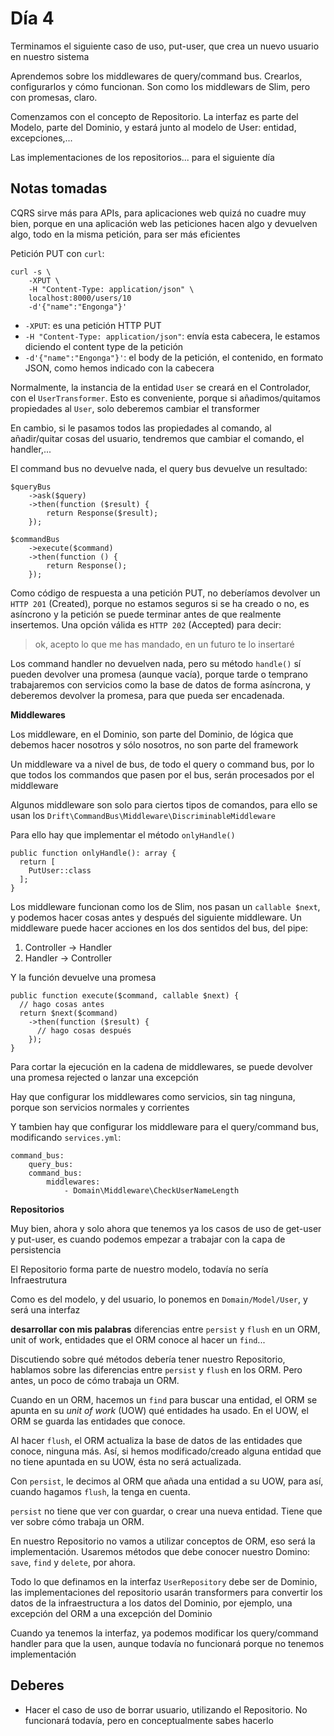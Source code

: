 # Día 4

Terminamos el siguiente caso de uso, put-user, que crea un nuevo usuario en
nuestro sistema

Aprendemos sobre los middlewares de query/command bus. Crearlos, configurarlos
y cómo funcionan. Son como los middlewars de Slim, pero con promesas, claro.

Comenzamos con el concepto de Repositorio. La interfaz es parte del Modelo, parte
del Dominio, y estará junto al modelo de User: entidad, excepciones,...

Las implementaciones de los repositorios... para el siguiente día

## Notas tomadas

CQRS sirve más para APIs, para aplicaciones web quizá no cuadre muy bien, porque
en una aplicación web las peticiones hacen algo y devuelven algo, todo en la
misma petición, para ser más eficientes

Petición PUT con `curl`:

```
curl -s \
    -XPUT \
    -H "Content-Type: application/json" \
    localhost:8000/users/10 
    -d'{"name":"Engonga"}'
```

- `-XPUT`: es una petición HTTP PUT
- `-H "Content-Type: application/json"`: envía esta cabecera, le estamos diciendo
el content type de la petición
- `-d'{"name":"Engonga"}'`: el body de la petición, el contenido, en formato
JSON, como hemos indicado con la cabecera

Normalmente, la instancia de la entidad `User` se creará en el Controlador,
con el `UserTransformer`. Esto es conveniente, porque si añadimos/quitamos 
propiedades al `User`, solo deberemos cambiar el transformer

En cambio, si le pasamos todos las propiedades al comando, al añadir/quitar cosas
del usuario, tendremos que cambiar el comando, el handler,...

El command bus no devuelve nada, el query bus devuelve un resultado:

```
$queryBus
    ->ask($query)
    ->then(function ($result) {
        return Response($result);
    });

$commandBus
    ->execute($command)
    ->then(function () {
        return Response();
    });
```

Como código de respuesta a una petición PUT, no deberíamos devolver un 
`HTTP 201` (Created), porque no estamos seguros si se ha creado o no, es asíncrono
y la petición se puede terminar antes de que realmente insertemos. Una opción
válida es `HTTP 202` (Accepted) para decir:
 
> ok, acepto lo que me has mandado, en un futuro te lo insertaré

Los command handler no devuelven nada, pero su método `handle()` sí pueden devolver
una promesa (aunque vacía), porque tarde o temprano trabajaremos con servicios
como la base de datos de forma asíncrona, y deberemos devolver la promesa, para que
pueda ser encadenada.

**Middlewares**

Los middleware, en el Dominio, son parte del Dominio, de lógica que debemos
hacer nosotros y sólo nosotros, no son parte del framework

Un middleware va a nivel de bus, de todo el query o command bus, por lo que
todos los commandos que pasen por el bus, serán procesados por el middleware

Algunos middleware son solo para ciertos tipos de comandos, para ello se usan los
`Drift\CommandBus\Middleware\DiscriminableMiddleware`

Para ello hay que implementar el método `onlyHandle()`

```
public function onlyHandle(): array {
  return [
    PutUser::class
  ];
}
```

Los middleware funcionan como los de Slim, nos pasan un `callable $next`, y
podemos hacer cosas antes y después del siguiente middleware. Un middleware
puede hacer acciones en los dos sentidos del bus, del pipe: 

1. Controller -> Handler
2. Handler -> Controller

Y la función devuelve una promesa

```
public function execute($command, callable $next) {
  // hago cosas antes
  return $next($command)
    ->then(function ($result) {
      // hago cosas después
    });
}
```

Para cortar la ejecución en la cadena de middlewares, se puede devolver una promesa
rejected o lanzar una excepción

Hay que configurar los middlewares como servicios, sin tag ninguna, porque son
servicios normales y corrientes

Y tambien hay que configurar los middleware para el query/command bus,
modificando `services.yml`:

```
command_bus:
    query_bus:
    command_bus:
        middlewares:
            - Domain\Middleware\CheckUserNameLength
```

**Repositorios**

Muy bien, ahora y solo ahora que tenemos ya los casos de uso de get-user y 
put-user, es cuando podemos empezar a trabajar con la capa de persistencia

El Repositorio forma parte de nuestro modelo, todavía no sería Infraestrutura

Como es del modelo, y del usuario, lo ponemos en `Domain/Model/User`, y será una
interfaz

**desarrollar con mis palabras** diferencias entre `persist` y `flush` en un ORM,
unit of work, entidades que el ORM conoce al hacer un `find`...

Discutiendo sobre qué métodos debería tener nuestro Repositorio, hablamos sobre
las diferencias entre `persist` y `flush` en los ORM. Pero antes, un poco de
cómo trabaja un ORM.

Cuando en un ORM, hacemos un `find` para buscar una entidad, el ORM se apunta en
su *unit of work* (UOW) qué entidades ha usado. En el UOW, el ORM se guarda las
entidades que conoce. 

Al hacer `flush`, el ORM actualiza la base de datos de las entidades que conoce,
ninguna más. Así, si hemos modificado/creado alguna entidad que no tiene apuntada
en su UOW, ésta no será actualizada.

Con `persist`, le decimos al ORM que añada una entidad a su UOW, para así, cuando
hagamos `flush`, la tenga en cuenta.

`persist` no tiene que ver con guardar, o crear una nueva entidad. Tiene que ver
sobre cómo trabaja un ORM.

En nuestro Repositorio no vamos a utilizar conceptos de ORM, eso será la
implementación. Usaremos métodos que debe conocer nuestro Domino: `save`, `find`
y `delete`, por ahora.

Todo lo que definamos en la interfaz `UserRepository` debe ser de Dominio, las
implementaciones del repositorio usarán transformers para convertir los datos
de la infraestructura a los datos del Dominio, por ejemplo, una excepción del ORM
a una excepción del Dominio

Cuando ya tenemos la interfaz, ya podemos modificar los query/command handler
para que la usen, aunque todavía no funcionará porque no tenemos implementación

## Deberes

- Hacer el caso de uso de borrar usuario, utilizando el Repositorio. No funcionará
todavía, pero en conceptualmente sabes hacerlo
